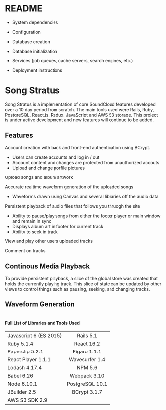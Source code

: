 # README


* System dependencies

* Configuration

* Database creation

* Database initialization

* Services (job queues, cache servers, search engines, etc.)

* Deployment instructions


# Song Stratus

Song Stratus is a implementation of core SoundCloud features developed over a 10 day period from scratch. The main tools used were Rails, Ruby, PostgreSQL, React.js, Redux, JavaScript and AWS S3 storage. This project is under active development and new features will continue to be added. 

## Features 

Account creation with back and front-end authentication using BCrypt.
  * Users can create accounts and log in / out 
  * Account content and changes are protected from unauthorized accouts 
  * Upload and change porfile pictures
  
 Upload songs and album artwork 
  
 Accurate realtime waveform generation of the uploaded songs
   *  Waveforms drawn using Canvas and several libraries off the audio data
 
 Persistent playback of audio files that follows you thruogh the site 
   * Ability to pause/play songs from either the footer player or main window and remain in sync 
   * Displays album art in footer for current track
   * Ability to seek in track 
    
View and play other users uploaded tracks 
 
Comment on tracks 

## Continous Media Playback 

  To provide persistent playback, a slice of the global store was created that holds the currently playing track. This slice of state can be updated by other views to control things such as pausing, seeking, and changing tracks. 
  
## Waveform Generation 
 
 


#
 #### Full List of Libraries and Tools Used    
|       |    |  
| ------------- |:-------------:| 
| Javascript 6 (ES 2015)     | Rails 5.1 | 
|  Ruby 5.1.4    | React 16.2    |  
| Paperclip 5.2.1 | Figaro 1.1.1   |  
|React Player 1.1.1| Wavesurfer 1.4| 
| Lodash 4.17.4 | NPM 5.6 | 
| Babel 6.26 | Webpack 3.10 |
| Node 6.10.1   | PostgreSQL 10.1  |
| JBuilder 2.5   | BCrypt 3.1.7  |
| AWS S3 SDK 2.9 |  |
